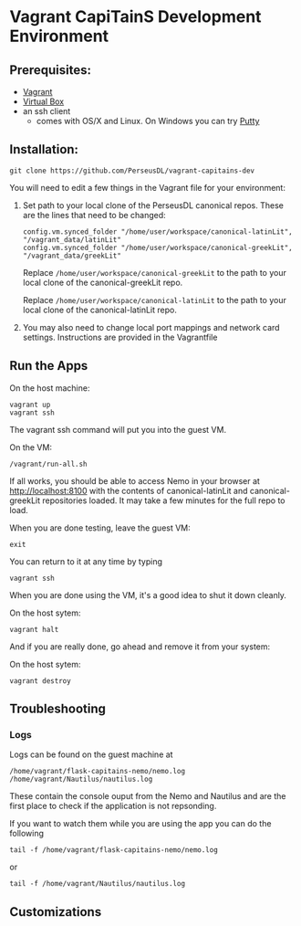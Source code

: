 # Vagrant CapiTainS Development Environment

## Prerequisites:

* [Vagrant](https://www.vagrantup.com/downloads.html)
* [Virtual Box](https://www.virtualbox.org/wiki/Downloads)
* an ssh client 
    * comes with OS/X and Linux. On Windows you can try [Putty](https://www.vagrantup.com/docs/getting-started/)

## Installation:

```
git clone https://github.com/PerseusDL/vagrant-capitains-dev
```

You will need to edit a few things in the Vagrant file for your environment:

1. Set path to your local clone of the PerseusDL canonical repos. These are the lines that need to be changed:

    ```
    config.vm.synced_folder "/home/user/workspace/canonical-latinLit", "/vagrant_data/latinLit"
    config.vm.synced_folder "/home/user/workspace/canonical-greekLit", "/vagrant_data/greekLit"
    ```

    Replace `/home/user/workspace/canonical-greekLit` to the path to your local clone of the canonical-greekLit repo.

    Replace `/home/user/workspace/canonical-latinLit` to the path to your local clone of the canonical-latinLit repo.

2. You may also need to change local port mappings and network card settings. Instructions are provided in the Vagrantfile

## Run the Apps

On the host machine:

```
vagrant up
vagrant ssh
```

The vagrant ssh command will put you into the guest VM.

On the VM:

```
/vagrant/run-all.sh
```

If all works, you should be able to access Nemo in your browser at [http://localhost:8100](http://localhost:8100) with the contents of canonical-latinLit and canonical-greekLit repositories loaded. It may take a few minutes for the full repo to load.

When you are done testing, leave the guest VM:

```
exit
```

You can return to it at any time by typing

```
vagrant ssh
```

When you are done using the VM, it's a good idea to shut it down cleanly.

On the host sytem:

```
vagrant halt
```

And if you are really done, go ahead and remove it from your system:

On the host sytem:

```
vagrant destroy
```

## Troubleshooting

### Logs

Logs can be found on the guest machine at

```
/home/vagrant/flask-capitains-nemo/nemo.log
/home/vagrant/Nautilus/nautilus.log
```

These contain the console ouput from the Nemo and Nautilus and are the first place to check if the application is not repsonding.

If you want to watch them while you are using the app you can do the following

```
tail -f /home/vagrant/flask-capitains-nemo/nemo.log
```

or 
```
tail -f /home/vagrant/Nautilus/nautilus.log
```

## Customizations

